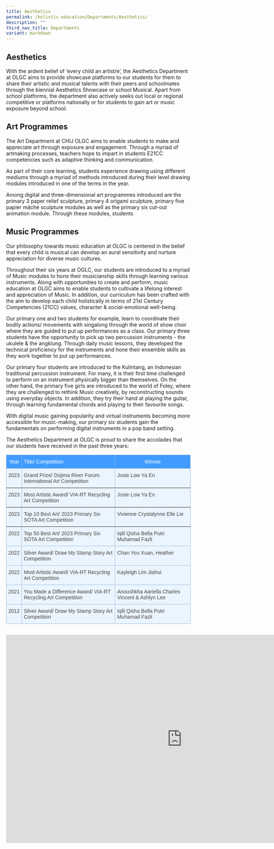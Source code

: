 ```yaml
---
title: Aesthetics
permalink: /holistic-education/Departments/Aesthetics/
description: ""
third_nav_title: Departments
variant: markdown
---
```

## Aesthetics

With the ardent belief of ‘every child an artist/e’, the Aesthetics Department at OLGC aims to provide showcase platforms to our students for them to share their artistic and musical talents with their peers and schoolmates through the biennial Aesthetics Showcase or school Musical. Apart from school platforms, the department also actively seeks out local or regional competitive or platforms nationally or for students to gain art or music exposure beyond school.  

## Art Programmes

The Art Department at CHIJ OLGC aims to enable students to make and appreciate art through exposure and engagement. Through a myriad of artmaking processes, teachers hope to impart in students E21CC competencies such as adaptive thinking and communication.  

As part of their core learning, students experience drawing using different mediums through a myriad of methods introduced during their level drawing modules introduced in one of the terms in the year.  

Among digital and three-dimensional art programmes introduced are the primary 3 paper relief sculpture, primary 4 origami sculpture, primary five papier mâché sculpture modules as well as the primary six cut-out animation module. Through these modules, students 

## Music Programmes

Our philosophy towards music education at OLGC is centered in the belief that every child is musical can develop an aural sensitivity and nurture appreciation for diverse music cultures. 

Throughout their six years at OGLC, our students are introduced to a myriad of Music modules to hone their musicianship skills through learning various instruments. Along with opportunities to create and perform, music education at OLGC aims to enable students to cultivate a lifelong interest and appreciation of Music. In addition, our curriculum has been crafted with the aim to develop each child holistically in terms of 21st Century Competencies (21CC) values, character &amp; social-emotional well-being. 

Our primary one and two students for example, learn to coordinate their bodily actions/ movements with singalong through the world of show choir where they are guided to put up performances as a class. Our primary three students have the opportunity to pick up two percussion instruments - the ukulele &amp; the angklung. Through daily music lessons, they developed the technical proficiency for the instruments and hone their ensemble skills as they work together to put up performances. 

Our primary four students are introduced to the Kulintang, an Indonesian traditional percussion instrument. For many, it is their first time challenged to perform on an instrument physically bigger than themselves. On the other hand, the primary five girls are introduced to the world of Foley, where they are challenged to rethink Music creatively, by reconstructing sounds using everyday objects. In addition, they try their hand at playing the guitar, through learning fundamental chords and playing to their favourite songs. 

With digital music gaining popularity and virtual instruments becoming more accessible for music-making, our primary six students gain the fundamentals on performing digital instruments in a pop band setting. 

The Aesthetics Department at OLGC is proud to share the accolades that our students have received in the past three years: 

<style type="text/css">
.tg  {border-collapse:collapse;border-color:#9ABAD9;border-spacing:0;}
.tg td{background-color:#EBF5FF;border-color:#9ABAD9;border-style:solid;border-width:1px;color:#444;
  font-family:Arial, sans-serif;font-size:14px;overflow:hidden;padding:10px 5px;word-break:normal;}
.tg th{background-color:#409cff;border-color:#9ABAD9;border-style:solid;border-width:1px;color:#fff;
  font-family:Arial, sans-serif;font-size:14px;font-weight:normal;overflow:hidden;padding:10px 5px;word-break:normal;}
.tg .tg-c3ow{border-color:inherit;text-align:center;vertical-align:top}
.tg .tg-0pky{border-color:inherit;text-align:left;vertical-align:top}
.tg .tg-0lax{text-align:left;vertical-align:top}
</style>
<table class="tg">
<thead>
  <tr>
    <th class="tg-c3ow">Year</th>
    <th class="tg-0pky">Title/ Competition</th>
    <th class="tg-c3ow">Winner</th>
  </tr>
</thead>
<tbody>
  <tr>
    <td class="tg-0pky">2023</td>
    <td class="tg-0pky">Grand Prize/ Dojima River Forum International Art Competition</td>
    <td class="tg-0pky">Josie Low Ya En</td>
  </tr>
  <tr>
    <td class="tg-0pky">2023</td>
    <td class="tg-0pky">Most Artistic Award/ VIA-RT Recycling Art Competition</td>
    <td class="tg-0pky">Josie Low Ya En</td>
  </tr>
  <tr>
    <td class="tg-0pky">2023</td>
    <td class="tg-0pky">Top 10 Best Art/ 2023 Primary Six SOTA Art Competition</td>
    <td class="tg-0pky">Vivienne Crystalynne Elle Lie</td>
  </tr>
  <tr>
    <td class="tg-0lax">2022</td>
    <td class="tg-0lax">Top 50 Best Art/ 2023 Primary Six SOTA Art Competition</td>
    <td class="tg-0lax">Iqlil Qisha Bella Putri Muhamad Fazli</td>
  </tr>
  <tr>
    <td class="tg-0lax">2022</td>
    <td class="tg-0lax">Silver Award/ Draw My Stamp Story Art Competition</td>
    <td class="tg-0lax">Chan You Xuan, Heather</td>
  </tr>
  <tr>
    <td class="tg-0lax">2022</td>
    <td class="tg-0lax">Most Artistic Award/ VIA-RT Recycling Art Competition</td>
    <td class="tg-0lax">Kayleigh Lim Jiahui</td>
  </tr>
  <tr>
    <td class="tg-0lax">2021</td>
    <td class="tg-0lax">You Made a Difference Award/ VIA-RT Recycling Art Competition</td>
    <td class="tg-0lax">Anoushkha Aariella Charles Vincent &amp; Ashlyn Lee</td>
  </tr>
  <tr>
    <td class="tg-0lax">2012</td>
    <td class="tg-0lax">Silver Award/ Draw My Stamp Story Art Competition</td>
    <td class="tg-0lax">Iqlil Qisha Bella Putri Muhamad Fazli</td>
  </tr>
</tbody>
</table>
  
```

```
<iframe allowfullscreen="true" height="569" width="960" frameborder="0" src="https://docs.google.com/presentation/d/e/2PACX-1vSjHuS0l-0cloo6n0iyO_2YHc2VnO-tzZJ5FLUd3GzaJxoU_BvYFHAs_4wlgOF9ua6oXUOXTwjBmP_X/embed?start=false&amp;loop=false&amp;delayms=3000"></iframe>